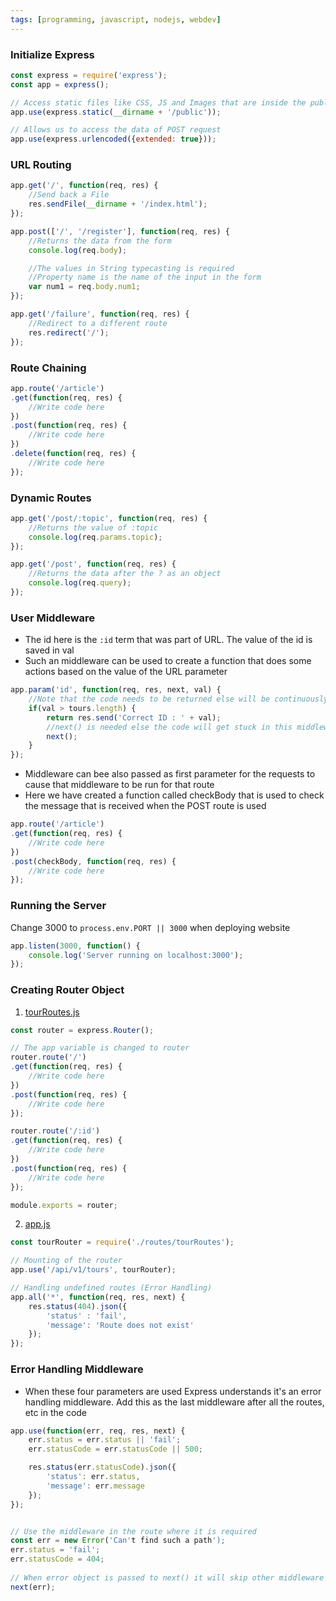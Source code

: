 ```yaml
---
tags: [programming, javascript, nodejs, webdev]
---
```


### Initialize Express

````js
const express = require('express');
const app = express();

// Access static files like CSS, JS and Images that are inside the public folder
app.use(express.static(__dirname + '/public'));

// Allows us to access the data of POST request
app.use(express.urlencoded({extended: true}));
````

### URL Routing

````js
app.get('/', function(req, res) {
	//Send back a File
	res.sendFile(__dirname + '/index.html');
});

app.post(['/', '/register'], function(req, res) {
	//Returns the data from the form
	console.log(req.body);

	//The values in String typecasting is required
	//Property name is the name of the input in the form
	var num1 = req.body.num1;
});

app.get('/failure', function(req, res) {
	//Redirect to a different route
	res.redirect('/');
});
````

### Route Chaining

````js
app.route('/article')
.get(function(req, res) {
	//Write code here
})
.post(function(req, res) {
	//Write code here
})
.delete(function(req, res) {
	//Write code here
});
````

### Dynamic Routes

````js
app.get('/post/:topic', function(req, res) {
	//Returns the value of :topic
	console.log(req.params.topic);
});

app.get('/post', function(req, res) {
	//Returns the data after the ? as an object
	console.log(req.query);
});
````

### User Middleware

* The id here is the `:id` term that was part of URL. The value of the id is saved in val
* Such an middleware can be used to create a function that does some actions based on the value of the URL parameter

````js
app.param('id', function(req, res, next, val) {
	//Note that the code needs to be returned else will be continuously run and be stuck here
	if(val > tours.length) {
		return res.send('Correct ID : ' + val);
		//next() is needed else the code will get stuck in this middleware
		next();
	}
});
````

* Middleware can bee also passed as first parameter for the requests to cause that middleware to be run for that route
* Here we have created a function called checkBody that is used to check the message that is received when the POST route is used

````js
app.route('/article')
.get(function(req, res) {
	//Write code here
})
.post(checkBody, function(req, res) {
	//Write code here
});
````

### Running the Server

Change 3000 to `process.env.PORT || 3000` when deploying website

````js
app.listen(3000, function() {
	console.log('Server running on localhost:3000');
});
````

### Creating Router Object

1. <u>tourRoutes.js</u>

````js
const router = express.Router();

// The app variable is changed to router
router.route('/')
.get(function(req, res) {
	//Write code here
})
.post(function(req, res) {
	//Write code here
});

router.route('/:id')
.get(function(req, res) {
	//Write code here
})
.post(function(req, res) {
	//Write code here
});

module.exports = router;
````

2. <u>app.js</u>

````js
const tourRouter = require('./routes/tourRoutes');

// Mounting of the router
app.use('/api/v1/tours', tourRouter);

// Handling undefined routes (Error Handling)
app.all('*', function(req, res, next) {
	res.status(404).json({
		'status' : 'fail',
		'message': 'Route does not exist'
	});
});
````

### Error Handling Middleware

* When these four parameters are used Express understands it's an error handling middleware. Add this as the last middleware after all the routes, etc in the code

````js
app.use(function(err, req, res, next) {
	err.status = err.status || 'fail';
	err.statusCode = err.statusCode || 500;

	res.status(err.statusCode).json({
		'status': err.status,
		'message': err.message
	});
});


// Use the middleware in the route where it is required
const err = new Error('Can't find such a path');
err.status = 'fail';
err.statusCode = 404;
					  
// When error object is passed to next() it will skip other middleware and go to the error handling middleware
next(err);
````
